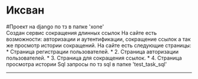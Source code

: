 # Иксван
#Проект на django по тз в папке 'xone'<br>
 Создан сервис сокращения длинных ссылок
 На сайте есть возможности: авторизации и аутентификации, сокращение ссылок а так же просмотр истории сокращений.
 На сайте есть следующие страницы:
    *  Страница регистрации пользователей.
    * 2. Страница авторизации пользователей.
    * 3. Страница для сокращения ссылок.
    * 4. Страница просмотра истории
Sql запросы по тз sql в папке 'test_task_sql'
<hr>


